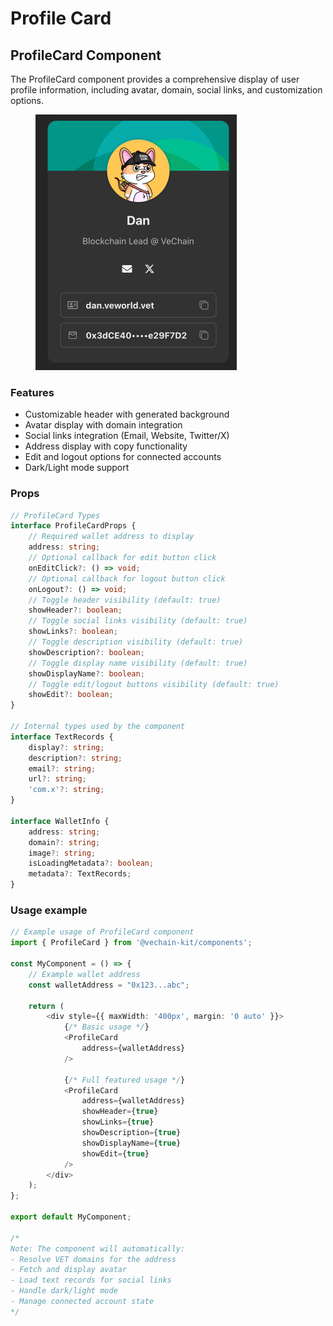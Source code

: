 # Profile Card

## ProfileCard Component

The ProfileCard component provides a comprehensive display of user profile information, including avatar, domain, social links, and customization options.

<figure><img src="../../.gitbook/assets/image (1).png" alt="" width="322"><figcaption></figcaption></figure>

### Features

* Customizable header with generated background
* Avatar display with domain integration
* Social links integration (Email, Website, Twitter/X)
* Address display with copy functionality
* Edit and logout options for connected accounts
* Dark/Light mode support

### Props

```typescript
// ProfileCard Types
interface ProfileCardProps {
    // Required wallet address to display
    address: string;
    // Optional callback for edit button click
    onEditClick?: () => void;
    // Optional callback for logout button click
    onLogout?: () => void;
    // Toggle header visibility (default: true)
    showHeader?: boolean;
    // Toggle social links visibility (default: true)
    showLinks?: boolean;
    // Toggle description visibility (default: true)
    showDescription?: boolean;
    // Toggle display name visibility (default: true)
    showDisplayName?: boolean;
    // Toggle edit/logout buttons visibility (default: true)
    showEdit?: boolean;
}

// Internal types used by the component
interface TextRecords {
    display?: string;
    description?: string;
    email?: string;
    url?: string;
    'com.x'?: string;
}

interface WalletInfo {
    address: string;
    domain?: string;
    image?: string;
    isLoadingMetadata?: boolean;
    metadata?: TextRecords;
}
```

### Usage example

```typescript
// Example usage of ProfileCard component
import { ProfileCard } from '@vechain-kit/components';

const MyComponent = () => {
    // Example wallet address
    const walletAddress = "0x123...abc";

    return (
        <div style={{ maxWidth: '400px', margin: '0 auto' }}>
            {/* Basic usage */}
            <ProfileCard
                address={walletAddress}
            />

            {/* Full featured usage */}
            <ProfileCard
                address={walletAddress}
                showHeader={true}
                showLinks={true}
                showDescription={true}
                showDisplayName={true}
                showEdit={true}
            />
        </div>
    );
};

export default MyComponent;

/*
Note: The component will automatically:
- Resolve VET domains for the address
- Fetch and display avatar
- Load text records for social links
- Handle dark/light mode
- Manage connected account state
*/
```

